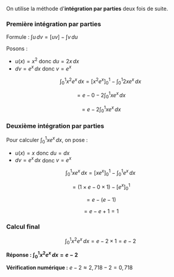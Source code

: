 On utilise la méthode d'**intégration par parties** deux fois de suite.

### Première intégration par parties

Formule : $\int u \, dv = [uv] - \int v \, du$

Posons :
- $u(x) = x^2$ donc $du = 2x \, dx$
- $dv = e^x \, dx$ donc $v = e^x$

$$\int_0^1 x^2 e^x \, dx = [x^2 e^x]_0^1 - \int_0^1 2x e^x \, dx$$

$$= e - 0 - 2\int_0^1 x e^x \, dx$$

$$= e - 2\int_0^1 x e^x \, dx$$

### Deuxième intégration par parties

Pour calculer $\int_0^1 x e^x \, dx$, on pose :
- $u(x) = x$ donc $du = dx$
- $dv = e^x \, dx$ donc $v = e^x$

$$\int_0^1 x e^x \, dx = [x e^x]_0^1 - \int_0^1 e^x \, dx$$

$$= (1 \times e - 0 \times 1) - [e^x]_0^1$$

$$= e - (e - 1)$$

$$= e - e + 1 = 1$$

### Calcul final

$$\int_0^1 x^2 e^x \, dx = e - 2 \times 1 = e - 2$$

**Réponse : $\int_0^1 x^2 e^x \, dx = e - 2$**

**Vérification numérique :** $e - 2 \approx 2,718 - 2 = 0,718$
